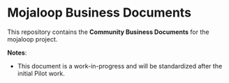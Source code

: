 # Mojaloop Business Documents

This repository contains the **Community Business Documents** for the mojaloop project.

**Notes**:
- This document is a work-in-progress and will be standardized after the initial Pilot work.
